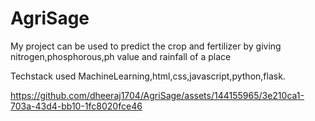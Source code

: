 # AgriSage
My project can be used to predict the crop and fertilizer by giving nitrogen,phosphorous,ph value and rainfall of a place

Techstack used
MachineLearning,html,css,javascript,python,flask.

https://github.com/dheeraj1704/AgriSage/assets/144155965/3e210ca1-703a-43d4-bb10-1fc8020fce46

